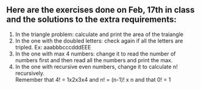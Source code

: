 ## Here are the exercises done on Feb, 17th in class and the solutions to the extra requirements:
1. In the triangle problem: calculate and print the area of the traiangle
2. In the one with the doubled letters: check again if all the letters are tripled. Ex: aaabbbcccdddEEE
3. In the one with max 4 numbers: change it to read the number of numbers first and then read all the numbers and print the max.
4. In the one with recursive even numbers, change it to calculate n! recursively. <br>
Remember that 4! = 1x2x3x4 and n! = (n-1)! x n and that 0! = 1